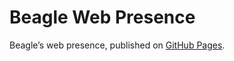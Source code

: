 # Beagle Web Presence

Beagle’s web presence, published on [GitHub Pages](https://Beagle-PSE.github.io/Beagle/branches/PcmBeagleMappings).